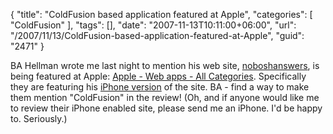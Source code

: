 {
	"title": "ColdFusion based application featured at Apple",
	"categories": [
		"ColdFusion"
	],
	"tags": [],
	"date": "2007-11-13T10:11:00+06:00",
	"url": "/2007/11/13/ColdFusion-based-application-featured-at-Apple",
	"guid": "2471"
}

BA Hellman wrote me last night to mention his web site, <a href="http://answers.nobosh.com/">noboshanswers</a>, is being featured at Apple: <a href="http://www.apple.com/webapps/">Apple - Web apps - All Categories</a>. Specifically they are featuring his <a href="http://www.apple.com/webapps/productivity/noboshanswers.html">iPhone version</a> of the site. BA - find a way to make them mention "ColdFusion" in the review! (Oh, and if anyone would like me to review their iPhone enabled site, please send me an iPhone. I'd be happy to. Seriously.)